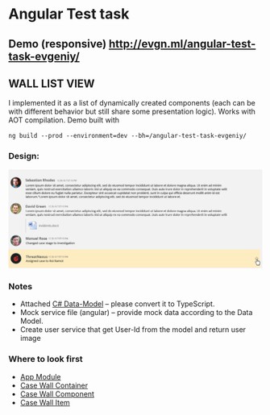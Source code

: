 # Angular Test task 

## Demo (responsive) http://evgn.ml/angular-test-task-evgeniy/

## WALL LIST VIEW
 
I implemented it as a list of dynamically created components (each can be with different behavior but still share some presentation logic). Works with AOT compilation. Demo built with 

    ng build --prod --environment=dev --bh=/angular-test-task-evgeniy/
 
### Design: 

![Provided mockups](/task/design.png?raw=true)

### Notes
* Attached [C# Data-Model](/task/DataModel.cs) – please convert it to TypeScript.
* Mock service file (angular) – provide mock data according to the Data Model.
* Create user service that get User-Id from the model and return user image

### Where to look first

* [App Module](/src/app/app.module.ts)
* [Case Wall Container](/src/app/components/case-wall-container)
* [Case Wall Component](/src/app/components/case-wall)
* [Case Wall Item](/src/app/components/case-wall-item)
